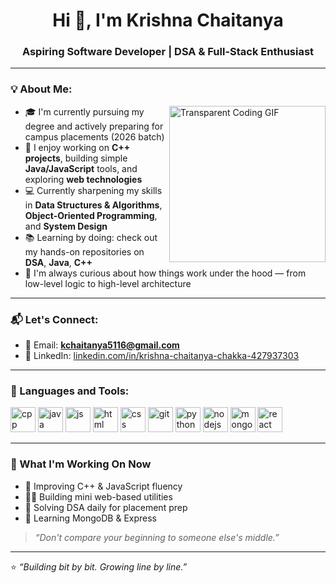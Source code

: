 <h1 align="center">Hi 👋, I'm Krishna Chaitanya</h1>
<h3 align="center">Aspiring Software Developer | DSA & Full-Stack Enthusiast</h3>

---

### 💡 About Me:

<img align="right" width="250" alt="Transparent Coding GIF" src="https://media.giphy.com/media/qgQUggAC3Pfv687qPC/giphy.gif">

- 🎓 I'm currently pursuing my degree and actively preparing for campus placements (2026 batch)
- 🚀 I enjoy working on **C++ projects**, building simple **Java/JavaScript** tools, and exploring **web technologies**
- 💻 Currently sharpening my skills in **Data Structures & Algorithms**, **Object-Oriented Programming**, and **System Design**
- 📚 Learning by doing: check out my hands-on repositories on **DSA**, **Java**, **C++**
- 🧠 I'm always curious about how things work under the hood — from low-level logic to high-level architecture

---

### 📬 Let's Connect:

- 📧 Email: **kchaitanya5116@gmail.com**
- 💼 LinkedIn: [linkedin.com/in/krishna-chaitanya-chakka-427937303](https://www.linkedin.com/in/krishna-chaitanya-chakka-427937303/)

---

### 🚀 Languages and Tools:

<p align="left">
  <img src="https://cdn.jsdelivr.net/gh/devicons/devicon/icons/cplusplus/cplusplus-original.svg" alt="cpp" width="40" height="40"/>
  <img src="https://cdn.jsdelivr.net/gh/devicons/devicon/icons/java/java-original.svg" alt="java" width="40" height="40"/>
  <img src="https://cdn.jsdelivr.net/gh/devicons/devicon/icons/javascript/javascript-original.svg" alt="js" width="40" height="40"/>
  <img src="https://cdn.jsdelivr.net/gh/devicons/devicon/icons/html5/html5-original.svg" alt="html" width="40" height="40"/>
  <img src="https://cdn.jsdelivr.net/gh/devicons/devicon/icons/css3/css3-original.svg" alt="css" width="40" height="40"/>
  <img src="https://cdn.jsdelivr.net/gh/devicons/devicon/icons/git/git-original.svg" alt="git" width="40" height="40"/>
  <img src="https://cdn.jsdelivr.net/gh/devicons/devicon/icons/python/python-original.svg" alt="python" width="40" height="40"/>
  <img src="https://cdn.jsdelivr.net/gh/devicons/devicon@latest/icons/nodejs/nodejs-original-wordmark.svg" alt="nodejs" width="40" height="40"/>
  <img src="https://cdn.jsdelivr.net/gh/devicons/devicon/icons/mongodb/mongodb-original.svg" alt="mongodb" width="40" height="40"/>
  <img src="https://cdn.jsdelivr.net/gh/devicons/devicon/icons/react/react-original.svg" alt="react" width="40" height="40"/>
</p>

---

### 📌 What I'm Working On Now

- 🔧 Improving C++ & JavaScript fluency
- ✍🏻 Building mini web-based utilities
- 📘 Solving DSA daily for placement prep
- 🎯 Learning MongoDB & Express

> _“Don't compare your beginning to someone else's middle.”_

---

⭐ _“Building bit by bit. Growing line by line.”_
